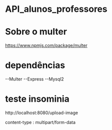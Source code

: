 # API_alunos_professores

# Sobre o multer

https://www.npmjs.com/package/multer

# dependências

--Multer
--Express
--Mysql2

# teste insominia 
http://localhost:8080/upload-image

content-type : multipart/form-data

 
